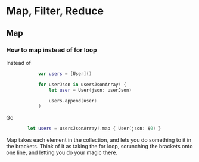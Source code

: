 # Map, Filter, Reduce

## Map

### How to map instead of for loop

Instead of 

```swift
            var users = [User]()

            for userJson in usersJsonArray! {
                let user = User(json: userJson)

                users.append(user)
            }
```
Go
```swift
	    let users = usersJsonArray!.map { User(json: $0) }
```

Map takes each element in the collection, and lets you do something to it in the brackets. Think of it as taking the for loop, scrunching the brackets onto one line, and letting you do your magic there.
